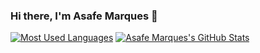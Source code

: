 ### Hi there, I'm Asafe Marques 👋

[![Most Used Languages](https://github-readme-stats.vercel.app/api/top-langs/?username=asafebymarques&layout=compact&theme=nord)](https://github-readme-stats.vercel.app/api/top-langs/?username=asafebymarques&layout=compact&theme=nord)
[![Asafe Marques's GitHub Stats](https://github-readme-stats.vercel.app/api?username=asafebymarques&hide=contribs&line_height=24&custom_title=Asafe%20Marques's%20GitHub%20Stats&count_private=true&include_all_commits=true&show_icons=true&theme=nord)](https://github.com/asafebymarques)
